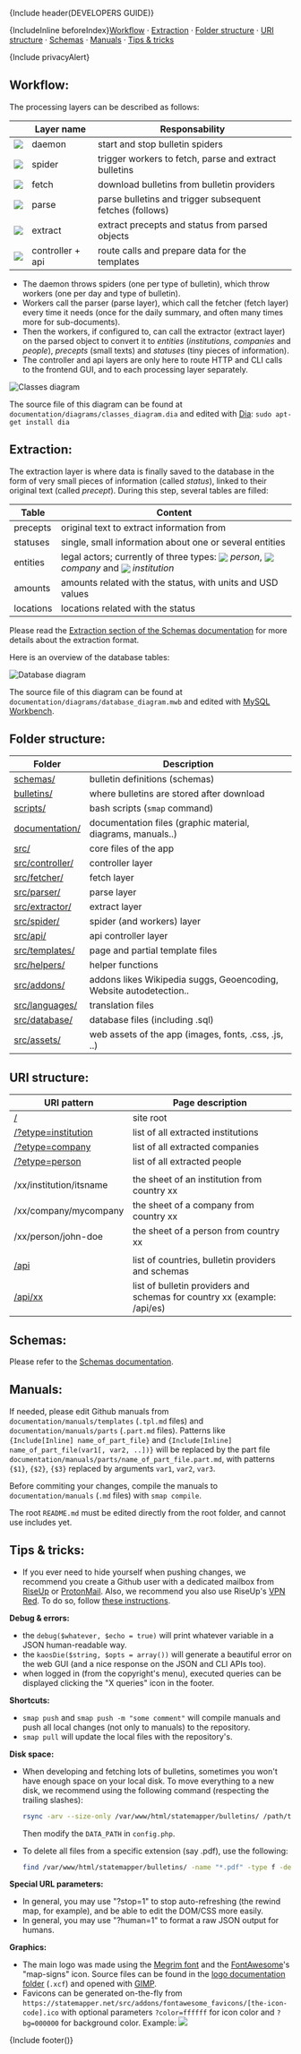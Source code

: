 {Include header(DEVELOPERS GUIDE)}

{IncludeInline beforeIndex}[Workflow](#workflow) · [Extraction](#extraction) · [Folder structure](#folder-structure) · [URI structure](#uri-structure) · [Schemas](#schemas) · [Manuals](#manuals) · [Tips & tricks](#tips--tricks)

{Include privacyAlert}


## Workflow:

The processing layers can be described as follows:

| | Layer name | Responsability |
| -------- | ---- | --- |
| <img src="https://statemapper.net/src/addons/fontawesome_favicons/terminal.ico" valign="middle" /> | daemon | start and stop bulletin spiders |
| <img src="https://statemapper.net/src/addons/fontawesome_favicons/bug.ico" valign="middle" /> | spider | trigger workers to fetch, parse and extract bulletins |
| <img src="https://statemapper.net/src/addons/fontawesome_favicons/cloud-download.ico" valign="middle" /> | fetch | download bulletins from bulletin providers |
| <img src="https://statemapper.net/src/addons/fontawesome_favicons/tree.ico" valign="middle" /> | parse | parse bulletins and trigger subsequent fetches (follows) |
| <img src="https://statemapper.net/src/addons/fontawesome_favicons/magic.ico" valign="middle" /> | extract | extract precepts and status from parsed objects |
| <img src="https://statemapper.net/src/addons/fontawesome_favicons/usb.ico" valign="middle" /> | controller + api | route calls and prepare data for the templates |

- The daemon throws spiders (one per type of bulletin), which throw workers (one per day and type of bulletin). 
- Workers call the parser (parse layer), which call the fetcher (fetch layer) every time it needs (once for the daily summary, and often many times more for sub-documents).
- Then the workers, if configured to, can call the extractor (extract layer) on the parsed object to convert it to *entities* (*institutions*, *companies* and *people*), *precepts* (small texts) and *statuses* (tiny pieces of information). 
- The controller and api layers are only here to route HTTP and CLI calls to the frontend GUI, and to each processing layer separately.

![Classes diagram](../diagrams/classes_diagram.png)

The source file of this diagram can be found at ```documentation/diagrams/classes_diagram.dia``` and edited with [Dia](http://dia-installer.de/download/linux.html): ```sudo apt-get install dia```


## Extraction:

The extraction layer is where data is finally saved to the database in the form of very small pieces of information (called *status*), linked to their original text (called *precept*). During this step, several tables are filled:

| Table | Content |
| ---- | ----- |
| precepts | original text to extract information from |
| statuses | single, small information about one or several entities |
| entities | legal actors; currently of three types: <img src="https://statemapper.net/src/addons/fontawesome_favicons/user-circle-o.ico" valign="middle" /> *person*, <img src="https://statemapper.net/src/addons/fontawesome_favicons/industry.ico" valign="middle" /> *company* and <img src="https://statemapper.net/src/addons/fontawesome_favicons/university.ico" valign="middle" /> *institution* |
| amounts | amounts related with the status, with units and USD values |
| locations | locations related with the status |

Please read the [Extraction section of the Schemas documentation](SCHEMAS.md#extraction-format) for more details about the extraction format.

Here is an overview of the database tables:

![Database diagram](../diagrams/database_diagram.png)

The source file of this diagram can be found at ```documentation/diagrams/database_diagram.mwb``` and edited with [MySQL Workbench](https://www.mysql.com/products/workbench/design/).


## Folder structure:

| Folder | Description |
| ------- | ------ |
| [schemas/](../../schemas) | bulletin definitions (schemas) |
| [bulletins/](../../bulletins) | where bulletins are stored after download |
| [scripts/](../../scripts) | bash scripts (```smap``` command) |
| [documentation/](../../documentation) | documentation files (graphic material, diagrams, manuals..) |
| [src/](../../src) | core files of the app |
| [src/controller/](../../src/controller) | controller layer |
| [src/fetcher/](../../src/fetcher) | fetch layer |
| [src/parser/](../../src/parser) | parse layer |
| [src/extractor/](../../src/extractor) | extract layer |
| [src/spider/](../../src/spider) | spider (and workers) layer |
| [src/api/](../../src/api) | api controller layer |
| [src/templates/](../../src/templates) | page and partial template files |
| [src/helpers/](../../src/helpers) | helper functions |
| [src/addons/](../../src/addons) | addons likes Wikipedia suggs, Geoencoding, Website autodetection..  |
| [src/languages/](../../src/languages) | translation files |
| [src/database/](../../src/database) | database files (including .sql) |
| [src/assets/](../../src/assets) | web assets of the app (images, fonts, .css, .js, ..) |


## URI structure:

| URI pattern  | Page description |
| ------------- | ------------- |
| [/](https://statemapper.net/) | site root |
| [/?etype=institution](https://statemapper.net/?etype=institution) | list of all extracted institutions |
| [/?etype=company](https://statemapper.net/?etype=company) | list of all extracted companies |
| [/?etype=person](https://statemapper.net/?etype=person) | list of all extracted people |
| | |
| /xx/institution/itsname | the sheet of an institution from country xx |
| /xx/company/mycompany	| the sheet of a company from country xx |
| /xx/person/john-doe | the sheet of a person from country xx |
| | |
| [/api](https://statemapper.net/api) | list of countries, bulletin providers and schemas |
| [/api/xx](https://statemapper.net/api/es) | list of bulletin providers and schemas for country xx (example: /api/es) |


## Schemas:

Please refer to the [Schemas documentation](SCHEMAS.md#top).


## Manuals:

If needed, please edit Github manuals from ```documentation/manuals/templates``` (```.tpl.md``` files) and ```documentation/manuals/parts``` (```.part.md``` files). Patterns like ```{Include[Inline] name_of_part_file}``` and ```{Include[Inline] name_of_part_file(var1[, var2, ..])}``` will be replaced by the part file ```documentation/manuals/parts/name_of_part_file.part.md```, with patterns ```{$1}```, ```{$2}```, ```{$3}``` replaced by arguments ```var1```, ```var2```, ```var3```.

Before commiting your changes, compile the manuals to ```documentation/manuals``` (```.md``` files) with ```smap compile```. 

The root ```README.md``` must be edited directly from the root folder, and cannot use includes yet.


## Tips & tricks:

* If you ever need to hide yourself when pushing changes, we recommend you create a Github user with a dedicated mailbox from [RiseUp](https://account.riseup.net/user/new) or [ProtonMail](https://protonmail.com/signup). Also, we recommend you also use RiseUp's [VPN Red](https://riseup.net/en/vpn). To do so, follow [these instructions](https://riseup.net/en/vpn/vpn-red/linux).

**Debug & errors:**

* the ```debug($whatever, $echo = true)``` will print whatever variable in a JSON human-readable way.
* the ```kaosDie($string, $opts = array())``` will generate a beautiful error on the web GUI (and a nice response on the JSON and CLI APIs too).
* when logged in (from the copyright's menu), executed queries can be displayed clicking the "X queries" icon in the footer.

**Shortcuts:**

* ```smap push``` and ```smap push -m "some comment"``` will compile manuals and push all local changes (not only to manuals) to the repository.
* ```smap pull``` will update the local files with the repository's.

**Disk space:**

* When developing and fetching lots of bulletins, sometimes you won't have enough space on your local disk.
   To move everything to a new disk, we recommend using the following command (respecting the trailing slashes):

   ```bash
   rsync -arv --size-only /var/www/html/statemapper/bulletins/ /path/to/your/external_disk/statemapper/bulletins
   ```

   Then modify the ```DATA_PATH``` in ```config.php```.

* To delete all files from a specific extension (say .pdf), use the following:

   ```bash
   find /var/www/html/statemapper/bulletins/ -name "*.pdf" -type f -delete
   ```

**Special URL parameters:**

* In general, you may use "?stop=1" to stop auto-refreshing (the rewind map, for example), and be able to edit the DOM/CSS more easily.
* In general, you may use "?human=1" to format a raw JSON output for humans.

**Graphics:**

* The main logo was made using the [Megrim font](../../src/assets/font/megrim) and the [FontAwesome](http://fontawesome.io/icons/)'s "map-signs" icon. Source files can be found in the [logo documentation folder](../logo) (```.xcf```) and opened with [GIMP](https://www.gimp.org/).
* Favicons can be generated on-the-fly from ```https://statemapper.net/src/addons/fontawesome_favicons/[the-icon-code].ico``` with optional parameters ```?color=ffffff``` for icon color and ```?bg=000000``` for background color. Example: <img src="https://statemapper.net/src/addons/fontawesome_favicons/home.ico?bg=B6B6B6&color=FC4CEF" />

{Include footer()}
